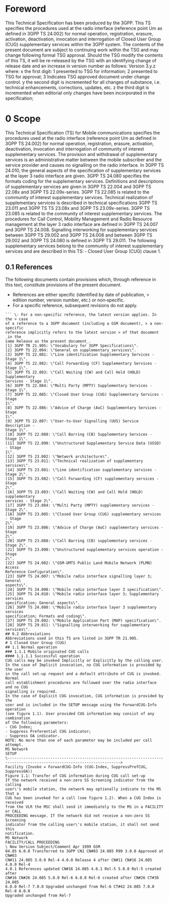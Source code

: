 # Foreword
This Technical Specification has been produced by the 3GPP.
This TS specifies the procedures used at the radio interface (reference point
Um as defined in 3GPP TS 24.002) for normal operation, registration, erasure,
activation, deactivation, invocation and interrogation of Closed User Group
(CUG) supplementary services within the 3GPP system.
The contents of the present document are subject to continuing work within the
TSG and may change following formal TSG approval. Should the TSG modify the
contents of this TS, it will be re-released by the TSG with an identifying
change of release date and an increase in version number as follows:
Version 3.y.z
where:
x the first digit:
1 presented to TSG for information;
2 presented to TSG for approval;
3 Indicates TSG approved document under change control.
y the second digit is incremented for all changes of substance, i.e. technical
enhancements, corrections, updates, etc.
z the third digit is incremented when editorial only changes have been
incorporated in the specification;
# 0 Scope
This Technical Specification (TS) for Mobile communications specifies the
procedures used at the radio interface (reference point Um as defined in 3GPP
TS 24.002) for normal operation, registration, erasure, activation,
deactivation, invocation and interrogation of community of interest
supplementary services. The provision and withdrawal of supplementary services
is an administrative matter between the mobile subscriber and the service
provider and causes no signalling on the radio interface.
In 3GPP TS 24.010, the general aspects of the specification of supplementary
services at the layer 3 radio interface are given.
3GPP TS 24.080 specifies the formats coding for the supplementary services.
Definitions and descriptions of supplementary services are given in 3GPP TS
22.004 and 3GPP TS 22.08x and 3GPP TS 22.09x-series. 3GPP TS 22.085 is related
to the community of interest supplementary services.
Technical realization of supplementary services is described in technical
specifications 3GPP TS 23.011 and 3GPP TS TS 23.08x and 3GPP TS 23.09x-series.
3GPP TS 23.085 is related to the community of interest supplementary services.
The procedures for Call Control, Mobility Management and Radio Resource
management at the layer 3 radio interface are defined in 3GPP TS 24.007 and
3GPP TS 24.008.
Signalling interworking for supplementary services between 3GPP TS 29.002 and
3GPP TS 24.008 and between 3GPP TS 29.002 and 3GPP TS 24.080 is defined in
3GPP TS 29.011.
The following supplementary services belong to the community of interest
supplementary services and are described in this TS:
‑ Closed User Group (CUG) clause 1.
## 0.1 References
The following documents contain provisions which, through reference in this
text, constitute provisions of the present document.
  * References are either specific (identified by date of publication, > edition number, version number, etc.) or non‑specific.
  * For a specific reference, subsequent revisions do not apply.
```{=html}
``` \- For a non-specific reference, the latest version applies. In the > case
of a reference to a 3GPP document (including a GSM document), > a non-specific
reference implicitly refers to the latest version > of that document _in the
same Release as the present document_.
[1] 3GPP TR 21.905: \"Vocabulary for 3GPP Specifications\".
[2] 3GPP TS 22.004: \"General on supplementary services\".
[3] 3GPP TS 22.081: \"Line identification Supplementary Services ‑ Stage 1\".
[4] 3GPP TS 22.082: \"Call Forwarding (CF) Supplementary Services ‑ Stage 1\".
[5] 3GPP TS 22.083: \"Call Waiting (CW) and Call Hold (HOLD) Supplementary
Services ‑ Stage 1\".
[6] 3GPP TS 22.084: \"Multi Party (MPTY) Supplementary Services ‑ Stage 1\".
[7] 3GPP TS 22.085: \"Closed User Group (CUG) Supplementary Services ‑ Stage
1\".
[8] 3GPP TS 22.086: \"Advice of Charge (AoC) Supplementary Services ‑ Stage
1\".
[9] 3GPP TS 22.087: \"User-to-User Signalling (UUS) Service description ‑
Stage 1\".
[10] 3GPP TS 22.088: \"Call Barring (CB) Supplementary Services ‑ Stage 1\".
[11] 3GPP TS 22.090: \"Unstructured Supplementary Service Data (USSD) ‑ Stage
1\".
[12] 3GPP TS 23.002: \"Network architecture\".
[13] 3GPP TS 23.011: \"Technical realization of supplementary services\".
[14] 3GPP TS 23.081: \"Line identification supplementary services ‑ Stage 2\".
[15] 3GPP TS 23.082: \"Call Forwarding (CF) supplementary services ‑ Stage
2\".
[16] 3GPP TS 23.083: \"Call Waiting (CW) and Call Hold (HOLD) supplementary
services ‑ Stage 2\".
[17] 3GPP TS 23.084: \"Multi Party (MPTY) supplementary services ‑ Stage 2\".
[18] 3GPP TS 23.085: \"Closed User Group (CUG) supplementary services ‑ Stage
2\".
[19] 3GPP TS 23.086: \"Advice of Charge (AoC) supplementary services ‑ Stage
2\".
[20] 3GPP TS 23.088: \"Call Barring (CB) supplementary services ‑ Stage 2\".
[21] 3GPP TS 23.090: \"Unstructured supplementary services operation ‑ Stage
2\".
[22] 3GPP TS 24.002: \"GSM-UMTS Public Land Mobile Network (PLMN) Access
Reference Configuration\".
[23] 3GPP TS 24.007: \"Mobile radio interface signalling layer 3; General
aspects\".
[24] 3GPP TS 24.008: \"Mobile radio interface layer 3 specification\".
[25] 3GPP TS 24.010: \"Mobile radio interface layer 3; Supplementary services
specification; General aspects\".
[26] 3GPP TS 24.080: \"Mobile radio interface layer 3 supplementary services
specification; Formats and coding\".
[27] 3GPP TS 29.002: \"Mobile Application Part (MAP) specification\".
[28] 3GPP TS 29.011: \"Signalling interworking for supplementary services\".
## 0.2 Abbreviations
Abbreviations used in this TS are listed in 3GPP TR 21.905.
# 1 Closed User Group (CUG)
## 1.1 Normal operation
### 1.1.1 Mobile originated CUG calls
#### 1.1.1.1 Successful operation
CUG calls may be invoked Implicitly or Explicitly by the calling user.
In the case of Implicit invocation, no CUG information is provided by the user
in the call set-up request and a default attribute of CUG is invoked. Normal
call establishment procedures are followed over the radio interface and no CUG
signalling is required.
In the case of Explicit CUG invocation, CUG information is provided by the
user and is included in the SETUP message using the ForwardCUG-Info operation
(see figure 1.1). User provided CUG information may consist of any combination
of the following parameters:
‑ CUG Index;
‑ Suppress Preferential CUG indicator;
‑ Suppress OA indicator.
NOTE: No more than one of each parameter may be included per call attempt.
MS Network
SETUP
\------------------------------------------------------------------------------------------------------------------------>
Facility (Invoke = ForwardCUG-Info (CUG-Index, SuppressPrefCUG, SuppressOA))
Figure 1.1: Transfer of CUG information during CUG call set-up
If the network received a non-zero SS Screening indicator from the calling
user\'s mobile station, the network may optionally indicate to the MS that a
CUG has been invoked for a call (see figure 1.2). When a CUG Index is received
from the VLR the MSC shall send it immediately to the MS in a FACILITY or CALL
PROCEEDING message. If the network did not receive a non-zero SS Screening
indicator from the calling user\'s mobile station, it shall not send this
notification.
MS Network
FACILITY/CALL PROCEEDING
\ New Version Subject/Comment Apr 1999 GSM
04.85 6.0.0 Transferred to 3GPP CN1 CN#03 24.085 R99 3.0.0 Approved at CN#03
CN#11 24.085 3.0.0 Rel-4 4.0.0 Release 4 after CN#11 CN#16 24.085 4.0.0 Rel-4
4.0.1 References updated CN#16 24.085 4.0.1 Rel-5 5.0.0 Rel-5 created after
CN#16 CN#26 24.085 5.0.0 Rel-6 6.0.0 Rel-6 created after CN#26 CT#36 24.085
6.0.0 Rel-7 7.0.0 Upgraded unchanged from Rel-6 CT#42 24.085 7.0.0 Rel-8 8.0.0
Upgraded unchanged from Rel-7
